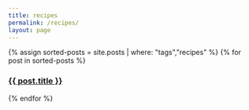 ```yaml
---
title: recipes
permalink: /recipes/
layout: page
---
```


{% assign sorted-posts = site.posts | where: "tags","recipes" %}
{% for post in sorted-posts %}
  <h3><a href="{{ post.url }}">{{ post.title }}</a></h3>
{% endfor %}

